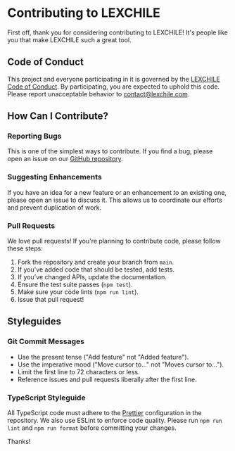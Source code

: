 # Contributing to LEXCHILE

First off, thank you for considering contributing to LEXCHILE! It's people like you that make LEXCHILE such a great tool.

## Code of Conduct

This project and everyone participating in it is governed by the [LEXCHILE Code of Conduct](CODE_OF_CONDUCT.md). By participating, you are expected to uphold this code. Please report unacceptable behavior to [contact@lexchile.com](mailto:contact@lexchile.com).

## How Can I Contribute?

### Reporting Bugs

This is one of the simplest ways to contribute. If you find a bug, please open an issue on our [GitHub repository](https://github.com/lexchile/lexchile-platform/issues).

### Suggesting Enhancements

If you have an idea for a new feature or an enhancement to an existing one, please open an issue to discuss it. This allows us to coordinate our efforts and prevent duplication of work.

### Pull Requests

We love pull requests! If you're planning to contribute code, please follow these steps:

1.  Fork the repository and create your branch from `main`.
2.  If you've added code that should be tested, add tests.
3.  If you've changed APIs, update the documentation.
4.  Ensure the test suite passes (`npm test`).
5.  Make sure your code lints (`npm run lint`).
6.  Issue that pull request!

## Styleguides

### Git Commit Messages

- Use the present tense ("Add feature" not "Added feature").
- Use the imperative mood ("Move cursor to..." not "Moves cursor to...").
- Limit the first line to 72 characters or less.
- Reference issues and pull requests liberally after the first line.

### TypeScript Styleguide

All TypeScript code must adhere to the [Prettier](https://prettier.io/) configuration in the repository. We also use ESLint to enforce code quality. Please run `npm run lint` and `npm run format` before committing your changes.

Thanks!

